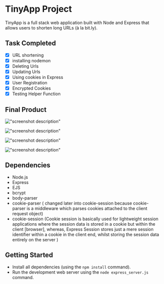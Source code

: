 # TinyApp Project

TinyApp is a full stack web application built with Node and Express that allows users to shorten long URLs (à la bit.ly).

## Task Completed

- [x] URL shortening
- [x] installing nodemon
- [x] Deleting Urls
- [x] Updating Urls
- [x] Using cookies in Express
- [x] User Registration
- [x] Encrypted Cookies 
- [x] Testing Helper Function

## Final Product


!["screenshot description"](https://github.com/Sruthikorada36/tinyapp/blob/master/docs/urls:register.png)

!["screenshot description"](https://github.com/Sruthikorada36/tinyapp/blob/master/docs/urls:login%20page.png)

!["screenshot description"](https://github.com/Sruthikorada36/tinyapp/blob/master/docs/urls:userPage.png)

!["screenshot description"](https://github.com/Sruthikorada36/tinyapp/blob/master/docs/urls%20edit%20page.png)


## Dependencies

- Node.js
- Express
- EJS
- bcrypt
- body-parser
- cookie-parser ( changed later into cookie-session because cookie-parser is a middleware which parses                        cookies attached to the client request object)
- cookie-session (Cookie session is basically used for lightweight session applications where the session                     data is stored in a cookie but within the client [browser], whereas, Express Session                        stores just a mere session identifier within a cookie in the client end, whilst storing                     the session data entirely on the server )

## Getting Started

- Install all dependencies (using the `npm install` command).
- Run the development web server using the `node express_server.js` command.


